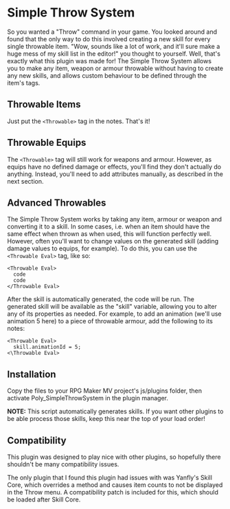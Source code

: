 # Simple Throw System

So you wanted a "Throw" command in your game. You looked around and found
that the only way to do this involved creating a new skill for every single
throwable item. "Wow, sounds like a lot of work, and it'll sure make a
huge mess of my skill list in the editor!" you thought to yourself. Well,
that's exactly what this plugin was made for! The Simple Throw System
allows you to make any item, weapon or armour throwable without having to
create any new skills, and allows custom behaviour to be defined through
the item's tags.

## Throwable Items

Just put the `<Throwable>` tag in the notes. That's it!

## Throwable Equips

The `<Throwable>` tag will still work for weapons and armour. However, as
equips have no defined damage or effects, you'll find they don't actually
do anything. Instead, you'll need to add attributes manually, as
described in the next section.

## Advanced Throwables

The Simple Throw System works by taking any item, armour or weapon and
converting it to a skill. In some cases, i.e. when an item should have
the same effect when thrown as when used, this will function perfectly
well. However, often you'll want to change values on the generated
skill (adding damage values to equips, for example). To do this, you can
use the `<Throwable Eval>` tag, like so:

```
<Throwable Eval>
  code
  code
</Throwable Eval>
```

After the skill is automatically generated, the code will be run. The
generated skill will be available as the "skill" variable, allowing you
to alter any of its properties as needed. For example, to add an animation
(we'll use animation 5 here) to a piece of throwable armour, add the
following to its notes:

```
<Throwable Eval>
  skill.animationId = 5;
<\Throwable Eval>
```

## Installation

Copy the files to your RPG Maker MV project's js/plugins folder, then
activate Poly_SimpleThrowSystem in the plugin manager.

**NOTE:** This script automatically generates skills. If you want other plugins to
be able process those skills, keep this near the top of your load order!

## Compatibility

This plugin was designed to play nice with other plugins, so hopefully
there shouldn't be many compatibility issues.

The only plugin that I found this plugin had issues with was Yanfly's
Skill Core, which overrides a method and causes item counts to not be
displayed in the Throw menu. A compatibility patch is included for this,
which should be loaded after Skill Core.
